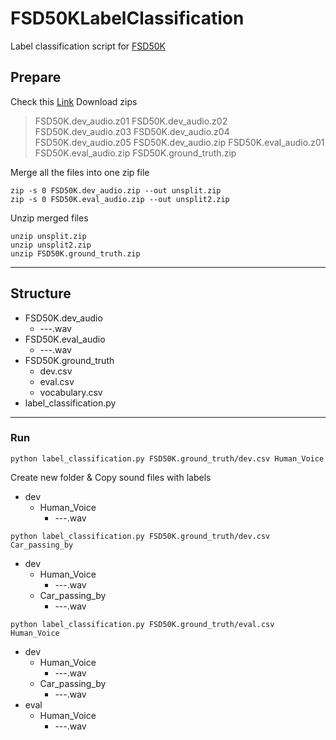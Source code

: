 # FSD50KLabelClassification

Label classification script for [FSD50K](https://arxiv.org/pdf/2010.00475.pdf)

## Prepare
Check this [Link](https://zenodo.org/record/4060432#.X52PlEL7SdY)
Download zips
> FSD50K.dev_audio.z01
> FSD50K.dev_audio.z02
> FSD50K.dev_audio.z03
> FSD50K.dev_audio.z04
> FSD50K.dev_audio.z05
> FSD50K.dev_audio.zip
> FSD50K.eval_audio.z01
> FSD50K.eval_audio.zip
> FSD50K.ground_truth.zip

Merge all the files into one zip file
```
zip -s 0 FSD50K.dev_audio.zip --out unsplit.zip
zip -s 0 FSD50K.eval_audio.zip --out unsplit2.zip
```

Unzip merged files
```
unzip unsplit.zip
unzip unsplit2.zip
unzip FSD50K.ground_truth.zip
```

---
## Structure
- FSD50K.dev_audio
  - ---.wav
- FSD50K.eval_audio
  - ---.wav
- FSD50K.ground_truth
  - dev.csv
  - eval.csv
  - vocabulary.csv
- label_classification.py

---
### Run
```
python label_classification.py FSD50K.ground_truth/dev.csv Human_Voice
```

Create new folder & Copy sound files with labels
- dev
  - Human_Voice
    - ---.wav

```
python label_classification.py FSD50K.ground_truth/dev.csv Car_passing_by
```

- dev
  - Human_Voice
    - ---.wav
  - Car_passing_by
    - ---.wav

```
python label_classification.py FSD50K.ground_truth/eval.csv Human_Voice
```
- dev
  - Human_Voice
    - ---.wav
  - Car_passing_by
    - ---.wav
- eval
  - Human_Voice
    - ---.wav
